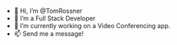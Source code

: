 - 👋 Hi, I’m @TomRossner
- 👀 I’m a Full Stack Developer
- 🌱 I’m currently working on a Video Conferencing app.
- 📫 Send me a message!
<!---
TomRossner/TomRossner is a ✨ special ✨ repository because its `README.md` (this file) appears on your GitHub profile.
You can click the Preview link to take a look at your changes.
--->
